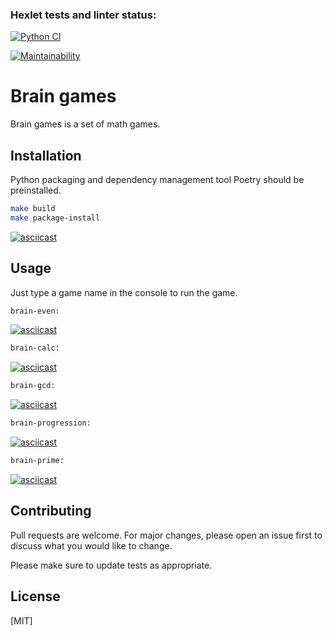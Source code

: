 ### Hexlet tests and linter status:

[![Python CI](https://github.com/adryabinov/python-project-lvl1/workflows/Python%20CI/badge.svg)](https://github.com/adryabinov/python-project-lvl1/actions)

[![Maintainability](https://api.codeclimate.com/v1/badges/de2749a9445053781649/maintainability)](https://codeclimate.com/github/adryabinov/python-project-lvl1/maintainability)

# Brain games

Brain games is a set of math games.

## Installation

Python packaging and dependency management tool Poetry should be preinstalled.

```bash
make build
make package-install
```

[![asciicast](https://asciinema.org/a/140ClfrOQWvtYoVw8tJnhdWjr.svg)](https://asciinema.org/a/140ClfrOQWvtYoVw8tJnhdWjr)

## Usage

Just type a game name in the console to run the game.

```bash
brain-even:
```

[![asciicast](https://asciinema.org/a/47XEJAWOWz8sMUo4dCq6UIFu7.svg)](https://asciinema.org/a/47XEJAWOWz8sMUo4dCq6UIFu7)

```bash
brain-calc:
```

[![asciicast](https://asciinema.org/a/kAamRR8ahmIg0fpaPUn9x2W24.svg)](https://asciinema.org/a/kAamRR8ahmIg0fpaPUn9x2W24)

```bash
brain-gcd:
```

[![asciicast](https://asciinema.org/a/aSp4dX3H9KEoUuHGL01hkWEI0.svg)](https://asciinema.org/a/aSp4dX3H9KEoUuHGL01hkWEI0)

```bash
brain-progression:
```

[![asciicast](https://asciinema.org/a/wBg4RDkzWJwKAD4YZBLfILmkw.svg)](https://asciinema.org/a/wBg4RDkzWJwKAD4YZBLfILmkw)

```bash
brain-prime:
```

[![asciicast](https://asciinema.org/a/aZaInTP7VqmZs2ScC78SqSYcv.svg)](https://asciinema.org/a/aZaInTP7VqmZs2ScC78SqSYcv)

## Contributing
Pull requests are welcome. For major changes, please open an issue first to discuss what you would like to change.

Please make sure to update tests as appropriate.

## License
[MIT]
